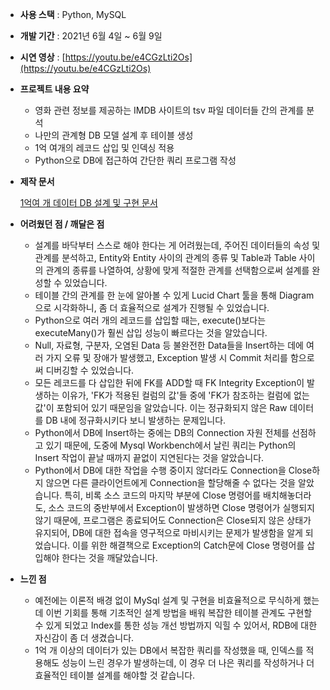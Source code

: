 - **사용 스택** : Python, MySQL
- **개발 기간** : 2021년 6월 4일 ~ 6월 9일
- **시연 영상** : [https://youtu.be/e4CGzLti2Os](https://youtu.be/e4CGzLti2Os)
- **프로젝트 내용 요약**
    - 영화 관련 정보를 제공하는 IMDB 사이트의 tsv 파일 데이터들 간의 관계를 분석
    - 나만의 관계형 DB 모델 설계 후 테이블 생성
    - 1억 여개의 레코드 삽입 및 인덱싱 적용
    - Python으로 DB에 접근하여 간단한 쿼리 프로그램 작성
- **제작 문서**
    
    [1억여 개 데이터 DB 설계 및 구현 문서](https://jasonyoo95.notion.site/1-DB-1ab84218bd2744abb1313289731a8ae5)
    
- **어려웠던 점 / 깨달은 점**
    - 설계를 바닥부터 스스로 해야 한다는 게 어려웠는데, 주어진 데이터들의 속성 및 관계를 분석하고, Entity와 Entity 사이의 관계의 종류 및 Table과 Table 사이의 관계의 종류를 나열하여, 상황에 맞게 적절한 관계를 선택함으로써 설계를 완성할 수 있었습니다.
    - 테이블 간의 관계를 한 눈에 알아볼 수 있게 Lucid Chart 툴을 통해 Diagram으로 시각화하니, 좀 더 효율적으로 설계가 진행될 수 있었습니다.
    - Python으로 여러 개의 레코드를 삽입할 때는, execute()보다는 executeMany()가 훨씬 삽입 성능이 빠르다는 것을 알았습니다.
    - Null, 자료형, 구분자, 오염된 Data 등 불완전한 Data들을 Insert하는 데에 여러 가지 오류 및 장애가 발생했고, Exception 발생 시 Commit 처리를 함으로써 디버깅할 수 있었습니다.
    - 모든 레코드를 다 삽입한 뒤에 FK를 ADD할 때 FK Integrity Exception이 발생하는 이유가, 'FK가 적용된 컬럼의 값'들 중에 'FK가 참조하는 컬럼에 없는 값'이 포함되어 있기 때문임을 알았습니다. 이는 정규화되지 않은 Raw 데이터를 DB 내에 정규화시키다 보니 발생하는 문제입니다.
    - Python에서 DB에 Insert하는 중에는 DB의 Connection 자원 전체를 선점하고 있기 때문에, 도중에 Mysql Workbench에서 날린 쿼리는 Python의 Insert 작업이 끝날 때까지 끝없이 지연된다는 것을 알았습니다.
    - Python에서 DB에 대한 작업을 수행 중이지 않더라도 Connection을 Close하지 않으면 다른 클라이언트에게 Connection을 할당해줄 수 없다는 것을 알았습니다. 특히, 비록 소스 코드의 마지막 부분에 Close 명령어를 배치해놓더라도, 소스 코드의 중반부에서 Exception이 발생하면 Close 명령어가 실행되지 않기 때문에, 프로그램은 종료되어도 Connection은 Close되지 않은 상태가 유지되어, DB에 대한 접속을 영구적으로 마비시키는 문제가 발생함을 알게 되었습니다. 이를 위한 해결책으로 Exception의 Catch문에 Close 명령어를 삽입해야 한다는 것을 깨달았습니다.
- **느낀 점**
    - 예전에는 이론적 배경 없이 MySql 설계 및 구현을 비효율적으로 무식하게 했는데
    이번 기회를 통해 기초적인 설계 방법을 배워 복잡한 테이블 관계도 구현할 수 있게 되었고
    Index를 통한 성능 개선 방법까지 익힐 수 있어서, RDB에 대한 자신감이 좀 더 생겼습니다.
    - 1억 개 이상의 데이터가 있는 DB에서 복잡한 쿼리를 작성했을 때, 인덱스를 적용해도 성능이 느린 경우가 발생하는데, 이 경우 더 나은 쿼리를 작성하거나 더 효율적인 테이블 설계를 해야할 것 같습니다.
